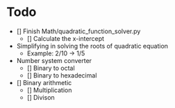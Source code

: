 # Todo

* [] Finish Math/quadratic_function_solver.py
    * [] Calculate the x-intercept
* Simplifying in solving the roots of quadratic equation
    * Example: 2/10 -> 1/5
* Number system converter
    * [] Binary to octal
    * [] Binary to hexadecimal
* [] Binary arithmetic
    * [] Multiplication
    * [] Divison
